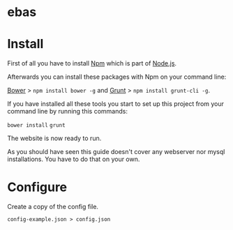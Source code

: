 ebas
====

# Install

First of all you have to install [Npm](https://www.npmjs.org/) which is part of [Node.js](http://www.nodejs.org/).

Afterwards you can install these packages with Npm on your command line:

[Bower](http://bower.io/) > `npm install bower -g` and
[Grunt](http://gruntjs.com/) > `npm install grunt-cli -g`.


<!-- To handle the required php packages you have to install [composer](https://getcomposer.org). -->

If you have installed all these tools you start to set up this project from your command line by running this commands:

`bower install`
`grunt`
<!-- `composer install` -->

The website is now ready to run.

As you should have seen this guide doesn't cover any webserver nor mysql installations. You have to do that on your own.

# Configure

Create a copy of the config file.

`config-example.json > config.json`
